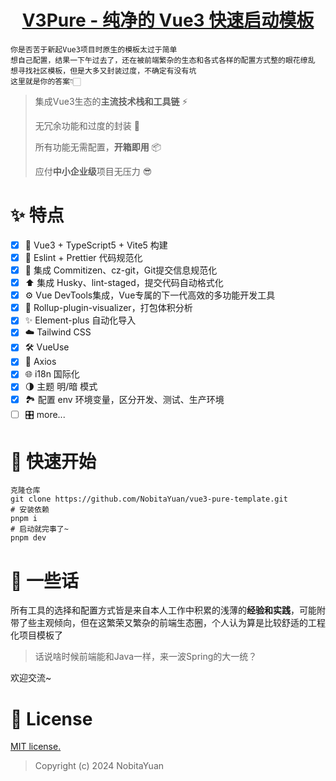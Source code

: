 <h1 align="center">
  <a href="https://github.com/NobitaYuan/vue3-pure-template" target="_blank">V3Pure - 纯净的 Vue3 快速启动模板</a>
</h1>

```
你是否苦于新起Vue3项目时原生的模板太过于简单
想自己配置，结果一下午过去了，还在被前端繁杂的生态和各式各样的配置方式整的眼花缭乱
想寻找社区模板，但是大多又封装过度，不确定有没有坑
这里就是你的答案👇🏻
```

> 集成Vue3生态的**主流技术栈和工具链** ⚡
>
> 无冗余功能和过度的封装 🔌
>
> 所有功能无需配置，**开箱即用** 📦
>
> 应付**中小企业级**项目无压力 😎

# ✨ 特点

-   [x] 🚀 Vue3 + TypeScript5 + Vite5 构建
-   [x] 🎀 Eslint + Prettier 代码规范化
-   [x] 📝 集成 Commitizen、cz-git，Git提交信息规范化
-   [x] ⬆️ 集成 Husky、lint-staged，提交代码自动格式化
-   [x] ⚙️ Vue DevTools集成，Vue专属的下一代高效的多功能开发工具
-   [x] 💼 Rollup-plugin-visualizer，打包体积分析
-   [x] ✨ Element-plus 自动化导入
-   [x] ☁️ Tailwind CSS
-   [x] 🛠️ VueUse
-   [x] 🔗 Axios
-   [x] ️🌐 i18n 国际化
-   [x] 🌗 主题 明/暗 模式
-   [x] 🏞️ 配置 env 环境变量，区分开发、测试、生产环境
-   [ ] 🎛 more...

# 🚀 快速开始

```shell
克隆仓库
git clone https://github.com/NobitaYuan/vue3-pure-template.git
# 安装依赖
pnpm i
# 启动就完事了~
pnpm dev
```

# 💬 一些话

所有工具的选择和配置方式皆是来自本人工作中积累的浅薄的**经验和实践**，可能附带了些主观倾向，但在这繁荣又繁杂的前端生态圈，个人认为算是比较舒适的工程化项目模板了

> 话说啥时候前端能和Java一样，来一波Spring的大一统？

欢迎交流~

# 📄 License

<a href="https://opensource.org/license/mit/" target="_blank">MIT license.</a>

> Copyright (c) 2024 NobitaYuan
